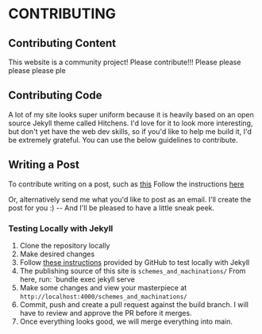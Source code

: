 # CONTRIBUTING

## Contributing Content
This website is a community project! Please contribute!!! Please please please please ple

## Contributing Code
A lot of my site looks super uniform because it is heavily based on an open source Jekyll theme called Hitchens. I'd love for it to look more interesting, but don't yet have the web dev skills, so if you'd like to help me build it, I'd be extremely grateful. You can use the below guidelines to contribute. 

## Writing a Post
To contribute writing on a post, such as [this](_posts/2025-05-09-rebecca.md)
Follow the instructions [here](_posts/YYYY-MM-DD-template.md)
<br>

Or, alternatively send me what you'd like to post as an email. I'll create the post for you :) -- And I'll be pleased to have a little sneak peek.

### Testing Locally with Jekyll
1. Clone the repository locally
2. Make desired changes
3. Follow [these instructions](https://docs.github.com/en/pages/setting-up-a-github-pages-site-with-jekyll/testing-your-github-pages-site-locally-with-jekyll) provided by GitHub to test locally with Jekyll
4. The publishing source of this site is `schemes_and_machinations/` From here, run: `bundle exec jekyll serve
5. Make some changes and view your masterpiece at `http://localhost:4000/schemes_and_machinations/`
6. Commit, push and create a pull request against the build branch. I will have to review and approve the PR before it merges.
7. Once everything looks good, we will merge everything into main.
